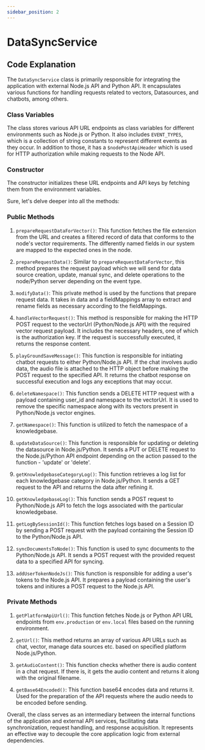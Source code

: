 ```yaml
---
sidebar_position: 2
---
```


# DataSyncService

## Code Explanation

The `DataSyncService` class is primarily responsible for integrating the application with external Node.js API and Python API. It encapsulates various functions for handling requests related to vectors, Datasources, and chatbots, among others.

### Class Variables

The class stores various API URL endpoints as class variables for different environments such as Node.js or Python. It also includes `EVENT_TYPES`, which is a collection of string constants to represent different events as they occur. In addition to those, it has a `$nodePostApiHeader` which is used for HTTP authorization while making requests to the Node API.

### Constructor

The constructor initializes these URL endpoints and API keys by fetching them from the environment variables.

Sure, let's delve deeper into all the methods:

### Public Methods

1. `prepareRequestDataForVector()`: This function fetches the file extension from the URL and creates a filtered record of data that conforms to the node's vector requirements. The differently named fields in our system are mapped to the expected ones in the node.

2. `prepareRequestData()`: Similar to `prepareRequestDataForVector`, this method prepares the request payload which we will send for data source creation, update, manual sync, and delete operations to the node/Python server depending on the event type.

3. `modifyData()`: This private method is used by the functions that prepare request data. It takes in data and a fieldMappings array to extract and rename fields as necessary according to the fieldMappings.

4. `handleVectorRequest()`: This method is responsible for making the HTTP POST request to the vectorUrl (Python/Node.js API) with the required vector request payload. It includes the necessary headers, one of which is the authorization key. If the request is successfully executed, it returns the response content.

5. `playGroundSaveMessage()`: This function is responsible for initiating chatbot requests to either Python/Node.js API. If the chat involves audio data, the audio file is attached to the HTTP object before making the POST request to the specified API. It returns the chatbot response on successful execution and logs any exceptions that may occur.

6. `deleteNamespace()`: This function sends a DELETE HTTP request with a payload containing user_id and namespace to the vectorUrl. It is used to remove the specific namespace along with its vectors present in Python/Node.js vector engines.

7. `getNamespace()`: This function is utilized to fetch the namespace of a knowledgebase.

8. `updateDataSource()`: This function is responsible for updating or deleting the datasource in Node.js/Python. It sends a PUT or DELETE request to the Node.js/Python API endpoint depending on the action passed to the function - 'update' or 'delete'.

9. `getKnowledgebaseCategoryLog()`: This function retrieves a log list for each knowledgebase category in Node.js/Python. It sends a GET request to the API and returns the data after refining it.

10. `getKnowledgebaseLog()`: This function sends a POST request to Python/Node.js API to fetch the logs associated with the particular knowledgebase.

11. `getLogBySessionId()`: This function fetches logs based on a Session ID by sending a POST request with the payload containing the Session ID to the Python/Node.js API.

12. `syncDocumentsToNode()`: This function is used to sync documents to the Python/Node.js API. It sends a POST request with the provided request data to a specified API for syncing.

13. `addUserTokenNodeJs()`: This function is responsible for adding a user's tokens to the Node.js API. It prepares a payload containing the user's tokens and initiures a POST request to the Node.js API.

### Private Methods

1. `getPlatformApiUrl()`: This function fetches Node.js or Python API URL endpoints from `env.production` or `env.local` files based on the running environment.

2. `getUrl()`: This method returns an array of various API URLs such as chat, vector, manage data sources etc. based on specified platform Node.js/Python.

3. `getAudioContent()`: This function checks whether there is audio content in a chat request. If there is, it gets the audio content and returns it along with the original filename.

4. `getBase64Encoded()`: This function base64 encodes data and returns it. Used for the preparation of the API requests where the audio needs to be encoded before sending.

Overall, the class serves as an intermediary between the internal functions of the application and external API services, facilitating data synchronization, request handling, and response acquisition. It represents an effective way to decouple the core application logic from external dependencies.
